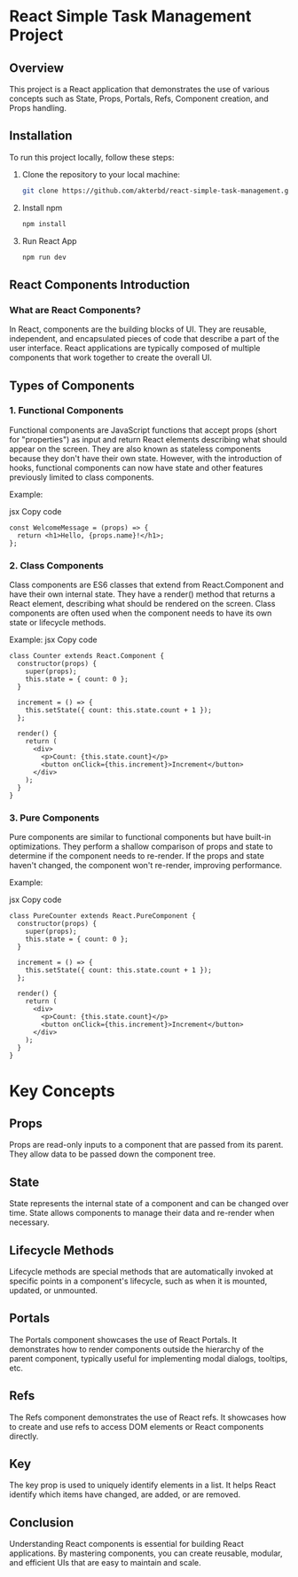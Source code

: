 # React Simple Task Management Project

## Overview
This project is a React application that demonstrates the use of various concepts such as State, Props, Portals, Refs, Component creation, and Props handling.

## Installation
To run this project locally, follow these steps:
1. Clone the repository to your local machine:
   ```bash
   git clone https://github.com/akterbd/react-simple-task-management.git
2. Install npm
   ```bash
   npm install
3. Run React App
   ```bash
   npm run dev

## React Components Introduction

### What are React Components?
In React, components are the building blocks of UI. They are reusable, independent, and encapsulated pieces of code that describe a part of the user interface. React applications are typically composed of multiple components that work together to create the overall UI.

## Types of Components
### 1. Functional Components
Functional components are JavaScript functions that accept props (short for "properties") as input and return React elements describing what should appear on the screen. They are also known as stateless components because they don't have their own state. However, with the introduction of hooks, functional components can now have state and other features previously limited to class components.

Example:

jsx
Copy code
```
const WelcomeMessage = (props) => {
  return <h1>Hello, {props.name}!</h1>;
};
```
### 2. Class Components
Class components are ES6 classes that extend from React.Component and have their own internal state. They have a render() method that returns a React element, describing what should be rendered on the screen. Class components are often used when the component needs to have its own state or lifecycle methods.

Example:
jsx
Copy code
```
class Counter extends React.Component {
  constructor(props) {
    super(props);
    this.state = { count: 0 };
  }

  increment = () => {
    this.setState({ count: this.state.count + 1 });
  };

  render() {
    return (
      <div>
        <p>Count: {this.state.count}</p>
        <button onClick={this.increment}>Increment</button>
      </div>
    );
  }
}
```
### 3. Pure Components
Pure components are similar to functional components but have built-in optimizations. They perform a shallow comparison of props and state to determine if the component needs to re-render. If the props and state haven't changed, the component won't re-render, improving performance.

Example:

jsx
Copy code
```
class PureCounter extends React.PureComponent {
  constructor(props) {
    super(props);
    this.state = { count: 0 };
  }

  increment = () => {
    this.setState({ count: this.state.count + 1 });
  };

  render() {
    return (
      <div>
        <p>Count: {this.state.count}</p>
        <button onClick={this.increment}>Increment</button>
      </div>
    );
  }
}
```
# Key Concepts
## Props
Props are read-only inputs to a component that are passed from its parent. They allow data to be passed down the component tree.

## State
State represents the internal state of a component and can be changed over time. State allows components to manage their data and re-render when necessary.

## Lifecycle Methods
Lifecycle methods are special methods that are automatically invoked at specific points in a component's lifecycle, such as when it is mounted, updated, or unmounted.

## Portals
The Portals component showcases the use of React Portals. It demonstrates how to render components outside the hierarchy of the parent component, typically useful for implementing modal dialogs, tooltips, etc.

## Refs
The Refs component demonstrates the use of React refs. It showcases how to create and use refs to access DOM elements or React components directly.

## Key
The key prop is used to uniquely identify elements in a list. It helps React identify which items have changed, are added, or are removed.

## Conclusion
Understanding React components is essential for building React applications. By mastering components, you can create reusable, modular, and efficient UIs that are easy to maintain and scale.
